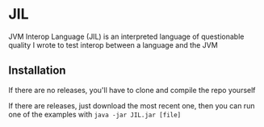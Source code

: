 # JIL

JVM Interop Language (JIL) is an interpreted language of questionable quality I wrote to test interop between a language and the JVM

## Installation

If there are no releases, you'll have to clone and compile the repo yourself

If there are releases, just download the most recent one, then you can run one of the examples with `java -jar JIL.jar [file]`

<!--module 'std/IO' not found-->
